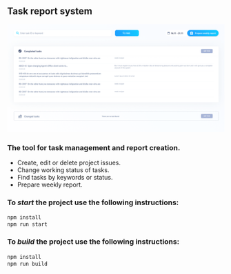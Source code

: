 ## Task report system

![Task report system](/assets/screenshots/project-screen.png "Task report system")

### The tool for task management and report creation.
- Create, edit or delete project issues. 
- Change working status of tasks.
- Find tasks by keywords or status.
- Prepare weekly report.

### To *start* the project use the following instructions:
```
npm install
npm run start
```

### To *build* the project use the following instructions:
```
npm install
npm run build
```